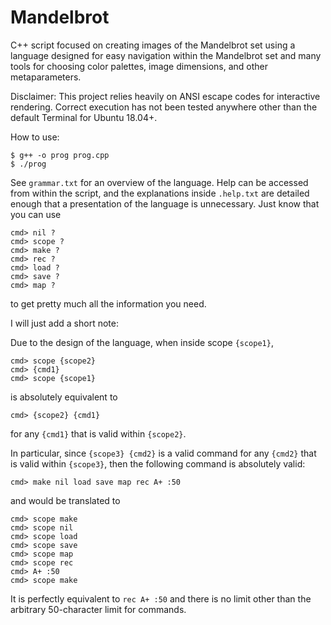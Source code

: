 # Mandelbrot

C++ script focused on creating images of the Mandelbrot set using a language designed for easy navigation within the Mandelbrot set and many tools for choosing color palettes, image dimensions, and other metaparameters.

Disclaimer: This project relies heavily on ANSI escape codes for interactive rendering. Correct execution has not been tested anywhere other than the default Terminal for Ubuntu 18.04+.

How to use:

```
$ g++ -o prog prog.cpp
$ ./prog
```


See `grammar.txt` for an overview of the language. Help can be accessed from within the script, and the explanations inside `.help.txt` are detailed enough that a presentation of the language is unnecessary. Just know that you can use
```
cmd> nil ?
cmd> scope ?
cmd> make ?
cmd> rec ?
cmd> load ?
cmd> save ?
cmd> map ?
```
to get pretty much all the information you need.

I will just add a short note:

Due to the design of the language, when inside scope `{scope1}`,
```
cmd> scope {scope2}
cmd> {cmd1}
cmd> scope {scope1}
```
is absolutely equivalent to
```
cmd> {scope2} {cmd1}
```
for any `{cmd1}` that is valid within `{scope2}`.

In particular, since `{scope3} {cmd2}` is a valid command for any `{cmd2}` that is valid within `{scope3}`, then the following command is absolutely valid:
```
cmd> make nil load save map rec A+ :50
```
and would be translated to
```
cmd> scope make
cmd> scope nil
cmd> scope load
cmd> scope save
cmd> scope map
cmd> scope rec
cmd> A+ :50
cmd> scope make
```
It is perfectly equivalent to `rec A+ :50` and there is no limit other than the arbitrary 50-character limit for commands.
